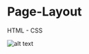# Page-Layout

HTML - CSS

![alt text](https://res.cloudinary.com/dkp2goy1i/image/upload/v1633279286/page-layout_ckplrr.jpg)








